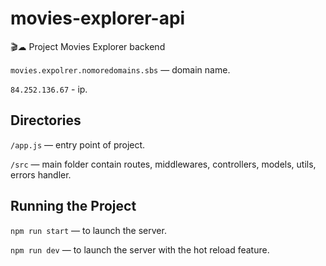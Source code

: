 # movies-explorer-api

🎬☁ Project Movies Explorer backend

`movies.expolrer.nomoredomains.sbs` — domain name.

`84.252.136.67` - ip.

## Directories

`/app.js` — entry point of project.

`/src` — main folder contain routes, middlewares, controllers, models, utils, errors handler.

## Running the Project

`npm run start` — to launch the server.

`npm run dev` — to launch the server with the hot reload feature.
